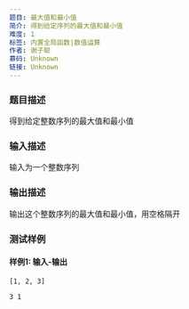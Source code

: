 ```yaml
---
题目: 最大值和最小值
简介: 得到给定序列的最大值和最小值
难度: 1
标签: 内置全局函数|数值运算
作者: 谢子聪
慕码: Unknown
链接: Unknown
---
```


### 题目描述

得到给定整数序列的最大值和最小值

### 输入描述

输入为一个整数序列

### 输出描述

输出这个整数序列的最大值和最小值，用空格隔开

### 测试样例

#### 样例1: 输入-输出

```
[1, 2, 3]
```

```
3 1
```

